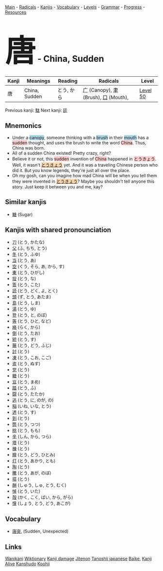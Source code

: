 <style> bigfont {font-size: 100px}</style>
[Main](../README.md) -
[Radicals](../radicals.md) -
[Kanjis](../kanjis.md) -
[Vocabulary](../vocabulary.md) -
[Levels](../levels.md) -
[Grammar](../grammar.md) - 
[Progress](../progress.md) -
[Resources](../resources.md)
# <bigfont> 唐</bigfont> - China, Sudden 

| Kanji | Meanings | Reading | Radicals | Level |
| --- | --- | --- | --- | --- |
| 唐 | China, Sudden | とう, から | [广](../radicals/广.md) (Canopy), [聿](../radicals/聿.md) (Brush), [口](../radicals/口.md) (Mouth),  | [Level 50](../levels/wk_level50.md) |

Previous kanji: [駄](駄.md) Next kanji: [廷](廷.md) 

## Mnemonics
 * Under a <span style="background-color:#ADD8E6"> canopy</span>, someone thinking with a <span style="background-color:#ADD8E6"> brush</span> in their <span style="background-color:#ADD8E6"> mouth</span> has a <span style="background-color:#ffcccb"> sudden</span> thought, and uses the brush to write the word <span style="background-color:#ffcccb"> China</span>. Thus, China was born.
* All of a sudden China existed! Pretty crazy, right?
* Believe it or not, this <span style="background-color:#ffcccb"> sudden</span> invention of <span style="background-color:#ffcccb"> China</span> happened in <span style="background-color:#ffcccb"> とうきょう</span>. Well, it wasn't <span style="background-color:#fed8b1"> [とうきょう](https://jisho.org/search/とうきょう)</span> yet. And it was a traveling Chinese person who did it. But you know legends, they're just all over the place.
* Oh my gosh, can you imagine how mad China will be when you tell them they were invented in <span style="background-color:#fed8b1"> [とうきょう](https://jisho.org/search/とうきょう)</span>? Maybe you shouldn't tell anyone this story. Just keep it between you and me, kay?


## Similar kanjis
 * [糖](糖.md) (Sugar)



## Kanjis with shared pronounciation
 * [刀](刀.md) (とう, かたな)
* [父](父.md) (ふ, ちち, とう)
* [冬](冬.md) (とう, ふゆ)
* [当](当.md) (とう, あ)
* [空](空.md) (くう, そら, あ, から, す)
* [東](東.md) (とう, ひがし)
* [投](投.md) (とう, な)
* [答](答.md) (とう, こた)
* [読](読.md) (とう, どく, よ, とく)
* [頭](頭.md) (ず, とう, あたま)
* [島](島.md) (とう, しま)
* [湯](湯.md) (とう, ゆ)
* [登](登.md) (とう, と, のぼ)
* [等](等.md) (とう, ひと, など)
* [絡](絡.md) (らく, から)
* [倒](倒.md) (とう, たお)
* [統](統.md) (とう, す)
* [藤](藤.md) (とう, どう, ふじ)
* [討](討.md) (とう)
* [凍](凍.md) (とう, こお, こご)
* [盗](盗.md) (とう, ぬす)
* [党](党.md) (とう)
* [糖](糖.md) (とう)
* [豆](豆.md) (とう, まめ)
* [踏](踏.md) (とう, ふ)
* [闘](闘.md) (とう, たたか)
* [逃](逃.md) (とう, に, のが, の)
* [稲](稲.md) (いね, いな, とう)
* [透](透.md) (とう, す)
* [到](到.md) (とう)
* [筒](筒.md) (とう, つつ)
* [桃](桃.md) (とう, もも)
* [辛](辛.md) (しん, から, つら)
* [塔](塔.md) (とう)
* [棟](棟.md) (とう)
* [瞳](瞳.md) (とう, どう, ひとみ)
* [灯](灯.md) (とう, あかり, とも)
* [陶](陶.md) (とう)
* [騰](騰.md) (とう, あが, のぼ)
* [搭](搭.md) (とう)
* [酬](酬.md) (しゅう, しゅ, とう, むく)
* [悼](悼.md) (とう, いた)
* [殻](殻.md) (かく, こく, ばい, から, がら)
* [憧](憧.md) (しょう, とう, どう, あこが)



## Vocabulary
 * [唐突](../vocabulary/唐.md), (Sudden, Unexpected)




## Links 


[Wanikani](https://www.wanikani.com/kanji/唐)
[Wiktionary](https://en.wiktionary.org/wiki/唐)
[Kanji damage](http://www.kanjidamage.com/kanji/search?utf8=✓&q=唐)
[Jitenon](https://jitenon.com/kanji/唐)
[Tanoshii japanese](https://www.tanoshiijapanese.com/dictionary/kanji.cfm?k=唐)
[Baike](https://baike.baidu.com/item/唐),
[Kanji Alive](https://app.kanjialive.com/唐)
[Kanshudo](https://www.kanshudo.com/searchmn?q=唐)
[Koohii](https://kanji.koohii.com/study/kanji/唐)
